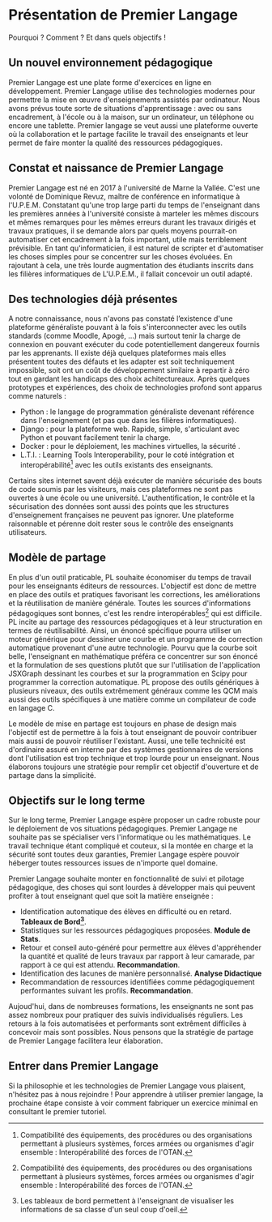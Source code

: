 # Présentation de Premier Langage

Pourquoi ? Comment ? Et dans quels objectifs !

## Un nouvel environnement pédagogique

Premier Langage est une plate forme d'exercices en ligne en développement. Premier Langage utilise 
des technologies modernes pour permettre la mise en œuvre d'enseignements assistés par 
ordinateur. Nous avons prévus toute sorte de situations d'apprentissage : avec ou sans encadrement,
à l'école ou à la maison, sur un ordinateur, un téléphone ou encore une tablette. Premier langage
se veut aussi une plateforme ouverte où la collaboration et le partage facilite le travail des 
enseignants et leur permet de faire monter la qualité des ressources pédagogiques.


## Constat et naissance de Premier Langage

Premier Langage est né en 2017 à l'université de Marne la Vallée. C'est une volonté de Dominique 
Revuz, maître de conférence en informatique à l'U.P.E.M. Constatant qu'une trop large parti du temps
de l'enseignant dans les premières années à l'université consiste à marteler les mêmes discours et
mêmes remarques pour les mêmes erreurs durant les travaux dirigés et travaux pratiques, il se demande
alors par quels moyens pourrait-on automatiser cet encadrement à la fois important, utile mais 
terriblement prévisible. En tant qu'informaticien, il est naturel de scripter et d'automatiser les 
choses simples pour se concentrer sur les choses évoluées. En rajoutant à cela, une très lourde augmentation des étudiants inscrits dans les filières informatiques de L'U.P.E.M., il fallait concevoir
un outil adapté.


## Des technologies déjà présentes

A notre connaissance, nous n'avons pas constaté l’existence d'une plateforme généraliste pouvant
à la fois s'interconnecter avec les outils standards (comme Moodle, Apogé, ...) mais surtout
tenir la charge de connexion en pouvant exécuter du code potentiellement dangereux fournis par les
apprenants. Il existe déjà quelques plateformes mais elles présentent toutes des défauts
et les adapter est soit techniquement impossible, soit ont un coût de 
développement similaire à repartir à zéro tout en gardant les handicaps des choix achitectureaux. Après quelques prototypes et expériences, des choix de technologies profond sont apparus comme naturels :

* Python : le langage de programmation généraliste devenant référence dans l'enseignement (et pas 
  que dans les filières informatiques).  
* Django : pour la plateforme web. Rapide, simple, s'articulant avec Python et pouvant facilement tenir 
  la charge.  
* Docker : pour le déploiement, les machines virtuelles, la sécurité .  
* L.T.I. : Learning Tools Interoperability, pour le coté intégration et interopérabilité[^1] avec les outils
  existants des enseignants.  

Certains sites internet savent déjà exécuter de manière sécurisée des bouts de code soumis par les visiteurs, 
mais ces plateformes ne sont pas ouvertes à une école ou une université. L'authentification, le contrôle
et la sécurisation des données sont aussi des points que les structures d'enseignement françaises ne
peuvent pas ignorer.
Une plateforme raisonnable et pérenne doit rester sous le contrôle des enseignants utilisateurs.


## Modèle de partage

En plus d'un outil praticable, PL souhaite économiser du temps de travail pour les enseignants éditeurs
de ressources. L'objectif est donc de mettre en place des outils et pratiques favorisant les 
corrections, les améliorations et la réutilisation de manière générale. Toutes les sources d'informations
pédagogiques sont bonnes, c'est les rendre interopérables[^1] qui est difficile. PL incite au partage des
ressources pédagogiques et à leur structuration en termes de réutilisabilité. Ainsi, un énoncé spécifique
pourra utiliser un moteur générique pour dessiner une courbe et un programme de correction automatique
provenant d'une autre technologie. Pourvu que la courbe soit belle, l'enseignant en mathématique
préféra ce concentrer sur son énoncé et la formulation de ses questions plutôt que sur l'utilisation
de l'application JSXGraph dessinant les courbes et sur la programmation en Scipy pour programmer la 
correction automatique. PL propose des outils génériques à plusieurs niveaux, des outils extrêmement
généraux comme les QCM mais aussi des outils spécifiques à une matière comme un compilateur de code en
langage C.

Le modèle de mise en partage est toujours en phase de design mais l'objectif est de permettre à la fois 
à tout enseignant de pouvoir contribuer mais aussi de pouvoir réutiliser 
l'existant. Aussi, une telle technicité est d'ordinaire assuré en interne par des systèmes gestionnaires 
de versions dont l'utilisation est trop technique et trop lourde pour un enseignant. Nous élaborons
toujours une stratégie pour remplir cet objectif d'ouverture et de partage dans la simplicité.


## Objectifs sur le long terme

Sur le long terme, Premier Langage espère proposer un cadre robuste pour le déploiement de vos situations
pédagogiques. Premier Langage ne souhaite pas se spécialiser vers l'informatique ou les mathématiques. Le 
travail technique étant compliqué et couteux, si la montée en charge et la sécurité sont toutes deux garanties, 
Premier Langage espère pouvoir héberger toutes ressources issues de n'importe quel domaine. 

Premier Langage souhaite monter en fonctionnalité de suivi et pilotage pédagogique, des choses qui sont lourdes à
développer mais qui peuvent profiter à tout enseignant quel que soit la matière enseignée :

* Identification automatique des élèves en difficulté ou en retard.   **Tableaux de Bord[^2]**.
* Statistiques sur les ressources pédagogiques proposées.  **Module de Stats**.
* Retour et conseil auto-généré pour permettre aux élèves d'appréhender la quantité et qualité de leurs 
  travaux par rapport à leur camarade, par rapport à ce qui est attendu.  **Recommandation**.
* Identification des lacunes de manière personnalisé. **Analyse Didactique** 
* Recommandation de ressources identifiées comme pédagogiquement performantes suivant les profils.  **Recommandation**.

Aujoud'hui, dans de nombreuses formations, les enseignants ne sont pas assez nombreux pour pratiquer des 
suivis individualisés réguliers. Les retours à la fois automatisées et performants sont extrêment 
difficiles à concevoir mais sont possibles. Nous pensons que la stratégie de partage de Premier Langage
facilitera leur élaboration.


## Entrer dans Premier Langage

Si la philosophie et les technologies de Premier Langage vous plaisent, n'hésitez pas à nous rejoindre ! Pour
apprendre à utiliser premier langage, la prochaine étape consiste à voir comment fabriquer un exercice 
minimal en consultant le premier tutoriel.





[^1]: Compatibilité des équipements, des procédures ou des organisations permettant à plusieurs systèmes, forces armées ou organismes d'agir ensemble : Interopérabilité des forces de l'OTAN.

[^2]: Les tableaux de bord permettent à l'enseignant de visualiser les informations de sa classe d'un seul coup d'oeil. 

